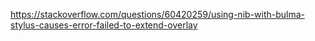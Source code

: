 
https://stackoverflow.com/questions/60420259/using-nib-with-bulma-stylus-causes-error-failed-to-extend-overlay
